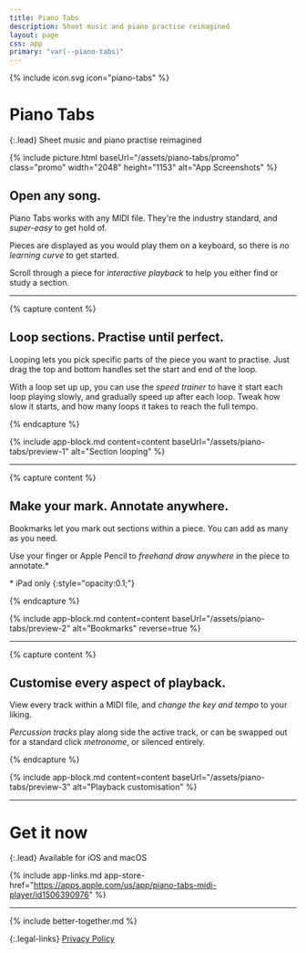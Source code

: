 ```yaml
---
title: Piano Tabs
description: Sheet music and piano practise reimagined
layout: page
css: app
primary: "var(--piano-tabs)"
---
```


{% include icon.svg icon="piano-tabs" %}

# Piano Tabs

{:.lead}
Sheet music and piano practise reimagined

{% include picture.html baseUrl="/assets/piano-tabs/promo" class="promo" width="2048" height="1153" alt="App Screenshots" %}

## Open any song.

Piano Tabs works with any MIDI file. They're the industry standard, and _super-easy_ to get hold of.

Pieces are displayed as you would play them on a keyboard, so there is _no learning curve_ to get started.

Scroll through a piece for _interactive playback_ to help you either find or study a section.

---

{% capture content %}

## Loop sections. Practise until perfect.

Looping lets you pick specific parts of the piece you want to practise. Just drag the top and bottom handles set the start and end of the loop.

With a loop set up up, you can use the _speed trainer_ to have it start each loop playing slowly, and gradually speed up after each loop. Tweak how slow it starts, and how many loops it takes to reach the full tempo.

{% endcapture %}

{% include app-block.md
  content=content
  baseUrl="/assets/piano-tabs/preview-1"
  alt="Section looping"
%}

---

{% capture content %}

## Make your mark. Annotate anywhere.

Bookmarks let you mark out sections within a piece. You can add as many as you need.

Use your finger or Apple Pencil to _freehand draw anywhere_ in the piece to annotate.\*

\* iPad only
{:style="opacity:0.1;"}

{% endcapture %}

{% include app-block.md
  content=content
  baseUrl="/assets/piano-tabs/preview-2"
  alt="Bookmarks"
  reverse=true
%}

---

{% capture content %}

## Customise every aspect of playback.

View every track within a MIDI file, and _change the key and tempo_ to your liking.

_Percussion tracks_ play along side the active track, or can be swapped out for a standard click _metronome_, or silenced entirely.

{% endcapture %}

{% include app-block.md
  content=content
  baseUrl="/assets/piano-tabs/preview-3"
  alt="Playback customisation"
%}

---

# Get it now

{:.lead}
Available for iOS and macOS

{% include app-links.md app-store-href="https://apps.apple.com/us/app/piano-tabs-midi-player/id1506390976" %}

---

{% include better-together.md %}

{:.legal-links}
[Privacy Policy](/privacy)
